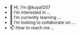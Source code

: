 - 👋 Hi, I’m @kuya1207
- 👀 I’m interested in ...
- 🌱 I’m currently learning ...
- 💞️ I’m looking to collaborate on ...
- 📫 How to reach me ...

<!---
kuya1207/kuya1207 is a ✨ special ✨ repository because its `README.md` (this file) appears on your GitHub profile.
You can click the Preview link to take a look at your changes.
--->
